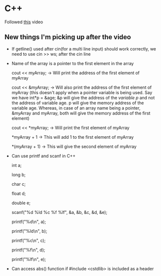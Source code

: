 # C++

Followed [this](https://www.youtube.com/watch?v=vLnPwxZdW4Y) video

## New things I'm picking up after the video

- If getline() used after cin(for a multi line input) should work correctly, we need to use cin >> ws; after the cin line

- Name of the array is a pointer to the first element in the array

  cout << myArray; -> Will print the address of the first element of myArray
  
  cout << &myArray; -> Will also print the address of the first element of myArray (this doesn't apply when a pointer variable is being used. Say we have int\*p = &age; &p will give the address of the *variable p* and not the address of variable age. p will give the memory address of the variable age. Whereas, in case of an array name being a pointer, &myArray and myArray, both will give the memory address of the first element)
  
  cout << \*myArray; -> Will print the first element of myArray
  
  \*myArray + 1  -> This will add 1 to the first element of myArray
  
  \*(myArray + 1) -> This will give the second element of myArray 

- Can use printf and scanf in C++

    int a;
    
    long b;
    
    char c;
    
    float d;
    
    double e;
    
    scanf("%d %ld %c %f %lf", &a, &b, &c, &d, &e);
    
    printf("%d\n", a);
    
    printf("%ld\n", b);
    
    printf("%c\n", c);
    
    printf("%f\n", d);
    
    printf("%lf\n", e);
    
- Can access abs() function if #include \<cstdlib> is included as a header
